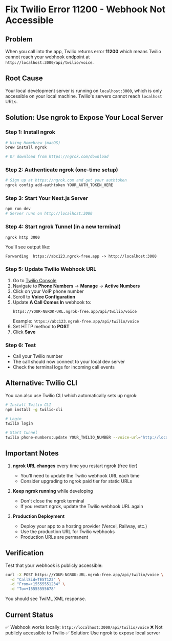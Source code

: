 # Fix Twilio Error 11200 - Webhook Not Accessible

## Problem
When you call into the app, Twilio returns error **11200** which means Twilio cannot reach your webhook endpoint at `http://localhost:3000/api/twilio/voice`.

## Root Cause
Your local development server is running on `localhost:3000`, which is only accessible on your local machine. Twilio's servers cannot reach `localhost` URLs.

## Solution: Use ngrok to Expose Your Local Server

### Step 1: Install ngrok
```bash
# Using Homebrew (macOS)
brew install ngrok

# Or download from https://ngrok.com/download
```

### Step 2: Authenticate ngrok (one-time setup)
```bash
# Sign up at https://ngrok.com and get your authtoken
ngrok config add-authtoken YOUR_AUTH_TOKEN_HERE
```

### Step 3: Start Your Next.js Server
```bash
npm run dev
# Server runs on http://localhost:3000
```

### Step 4: Start ngrok Tunnel (in a new terminal)
```bash
ngrok http 3000
```

You'll see output like:
```
Forwarding  https://abc123.ngrok-free.app -> http://localhost:3000
```

### Step 5: Update Twilio Webhook URL

1. Go to [Twilio Console](https://console.twilio.com/)
2. Navigate to **Phone Numbers** → **Manage** → **Active Numbers**
3. Click on your VoIP phone number
4. Scroll to **Voice Configuration**
5. Update **A Call Comes In** webhook to:
   ```
   https://YOUR-NGROK-URL.ngrok-free.app/api/twilio/voice
   ```
   Example: `https://abc123.ngrok-free.app/api/twilio/voice`
6. Set HTTP method to **POST**
7. Click **Save**

### Step 6: Test
- Call your Twilio number
- The call should now connect to your local dev server
- Check the terminal logs for incoming call events

## Alternative: Twilio CLI

You can also use Twilio CLI which automatically sets up ngrok:

```bash
# Install Twilio CLI
npm install -g twilio-cli

# Login
twilio login

# Start tunnel
twilio phone-numbers:update YOUR_TWILIO_NUMBER --voice-url="http://localhost:3000/api/twilio/voice"
```

## Important Notes

1. **ngrok URL changes** every time you restart ngrok (free tier)
   - You'll need to update the Twilio webhook URL each time
   - Consider upgrading to ngrok paid tier for static URLs

2. **Keep ngrok running** while developing
   - Don't close the ngrok terminal
   - If you restart ngrok, update the Twilio webhook URL again

3. **Production Deployment**
   - Deploy your app to a hosting provider (Vercel, Railway, etc.)
   - Use the production URL for Twilio webhooks
   - Production URLs are permanent

## Verification

Test that your webhook is publicly accessible:
```bash
curl -X POST https://YOUR-NGROK-URL.ngrok-free.app/api/twilio/voice \
  -d "CallSid=TEST123" \
  -d "From=+15555551234" \
  -d "To=+15555555678"
```

You should see TwiML XML response.

## Current Status
✅ Webhook works locally: `http://localhost:3000/api/twilio/voice`
❌ Not publicly accessible to Twilio
✅ Solution: Use ngrok to expose local server
